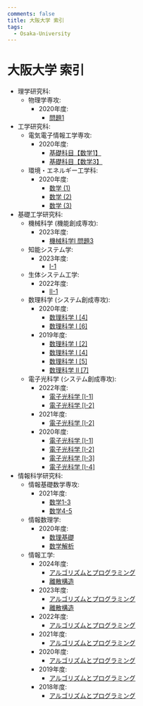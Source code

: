 ```yaml
---
comments: false
title: 大阪大学 索引
tags:
  - Osaka-University
---
```

# 大阪大学 索引

- 理学研究科:
    - 物理学専攻:
        - 2020年度:
            - [問題1](science/phys_2020_1.md)
- 工学研究科:
    - 電気電子情報工学専攻:
        - 2020年度:
            - [基礎科目【数学1】](engineering/eei_2020_kiso_1.md)
            - [基礎科目【数学3】](engineering/eei_2020_kiso_3.md)
    - 環境・エネルギー工学科:
        - 2020年度:
            - [数学 (1)](engineering/see_2020_math_1.md)
            - [数学 (2)](engineering/see_2020_math_2.md)
            - [数学 (3)](engineering/see_2020_math_3.md)
- 基礎工学研究科:
    - 機械科学 (機能創成専攻):
        - 2023年度:
            - [機械科学I 問題3](engineering_sciences/me_2023_I_3.md)
    - 知能システム学:
        - 2023年度:
            - [I-1](engineering_sciences/sys_2023_I_1.md)
    - 生体システム工学:
        - 2022年度:
            - [II-1](engineering_sciences/bio_sys_2022_II_1.md)
    - 数理科学 (システム創成専攻):
        - 2020年度:
            - [数理科学 I \[4\]](engineering_sciences/sigmath_2020_I_4.md)
            - [数理科学 I \[6\]](engineering_sciences/sigmath_2020_I_6.md)
        - 2019年度:
            - [数理科学 I \[2\]](engineering_sciences/sigmath_2019_I_2.md)
            - [数理科学 I \[4\]](engineering_sciences/sigmath_2019_I_4.md)
            - [数理科学 I \[5\]](engineering_sciences/sigmath_2019_I_5.md)
            - [数理科学 II \[7\]](engineering_sciences/sigmath_2019_II_7.md)
    - 電子光科学 (システム創成専攻):
        - 2022年度:
            - [電子光科学 \[I-1\]](engineering_sciences/ee_2022_I_1.md)
            - [電子光科学 \[I-2\]](engineering_sciences/ee_2022_I_2.md)
        - 2021年度:
            - [電子光科学 \[I-2\]](engineering_sciences/ee_2021_I_2.md)
        - 2020年度:
            - [電子光科学 \[I-1\]](engineering_sciences/ee_2020_I_1.md)
            - [電子光科学 \[I-2\]](engineering_sciences/ee_2020_I_2.md)
            - [電子光科学 \[I-3\]](engineering_sciences/ee_2020_I_3.md)
            - [電子光科学 \[I-4\]](engineering_sciences/ee_2020_I_4.md)
- 情報科学研究科:
    - 情報基礎数学専攻:
        - 2021年度:
            - [数学1-3](IST/math_2021_1_3.md)
            - [数学4-5](IST/math_2021_4_5.md)
    - 情報数理学:
        - 2020年度:
            - [数理基礎](IST/IPS_2020_suurikiso.md)
            - [数学解析](IST/IPS_2020_suugakukaiseki.md)
    - 情報工学:
        - 2024年度:
            - [アルゴリズムとプログラミング](IST/ie_2024_algorithm_programming.md)
            - [離散構造](IST/ie_2024_discrete_mathematics.md)
        - 2023年度:
            - [アルゴリズムとプログラミング](IST/ie_2023_algorithm_programming.md)
            - [離散構造](IST/ie_2023_discrete_mathematics.md)
        - 2022年度:
            - [アルゴリズムとプログラミング](IST/ie_2022_algorithm_programming.md)
        - 2021年度:
            - [アルゴリズムとプログラミング](IST/ie_2021_algorithm_programming.md)
        - 2020年度:
            - [アルゴリズムとプログラミング](IST/ie_2020_algorithm_programming.md)
        - 2019年度:
            - [アルゴリズムとプログラミング](IST/ie_2019_algorithm_programming.md)
        - 2018年度:
            - [アルゴリズムとプログラミング](IST/ie_2018_algorithm_programming.md)